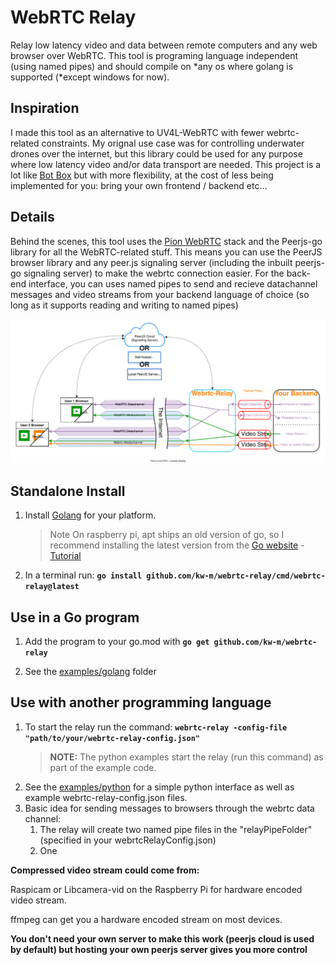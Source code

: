 # WebRTC Relay

Relay low latency video and data between remote computers and any web browser over WebRTC. This tool is programing language independent (using named pipes) and should compile on \*any os where golang is supported (\*except windows for now).

## Inspiration

I made this tool as an alternative to UV4L-WebRTC with fewer webrtc-related constraints. My orignal use case was for controlling underwater drones over the internet, but this library could be used for any purpose where low latency video and/or data transport are needed. This project is a lot like [Bot Box](https://github.com/roboportal/bot_box) but with more flexibility, at the cost of less being implemented for you: bring your own frontend / backend etc...

## Details

Behind the scenes, this tool uses the [Pion WebRTC](https://github.com/pion/webrtc) stack and the Peerjs-go library for all the WebRTC-related stuff. This means you can use the PeerJS browser library and any peer.js signaling server (including the inbuilt peerjs-go signaling server) to make the webrtc connection easier. For the back-end interface, you can uses named pipes to send and recieve datachannel messages and video streams from your backend language of choice (so long as it supports reading and writing to named pipes)

![Webrtc-Relay-Overview](README.assets/Webrtc-Relay-Overview.svg)

## Standalone Install

1. Install [Golang](https://go.dev) for your platform.

   > Note On raspberry pi, apt ships an old version of go, so I recommend installing the latest version from the [Go website](https://go.dev/dl) - [Tutorial](https://www.jeremymorgan.com/tutorials/raspberry-pi/install-go-raspberry-pi)

2. In a terminal run: **`go install github.com/kw-m/webrtc-relay/cmd/webrtc-relay@latest`**

## Use in a Go program

1. Add the program to your go.mod with **`go get github.com/kw-m/webrtc-relay`**

2. See the [examples/golang](/examples/golang) folder

## Use with another programming language

1. To start the relay run the command: **`webrtc-relay -config-file "path/to/your/webrtc-relay-config.json"`**
   > **NOTE:** The python examples start the relay (run this command) as part of the example code.
2. See the [examples/python](examples/python) for a simple python interface as well as example webrtc-relay-config.json files.
3. Basic idea for sending messages to browsers through the webrtc data channel:
   1. The relay will create two named pipe files in the "relayPipeFolder" (specified in your webrtcRelayConfig.json)
   2. One

**Compressed video stream could come from:**

Raspicam or Libcamera-vid on the Raspberry Pi for hardware encoded video stream.

ffmpeg can get you a hardware encoded stream on most devices.

**You don't need your own server to make this work (peerjs cloud is used by default) but hosting your own peerjs server gives you more control**
